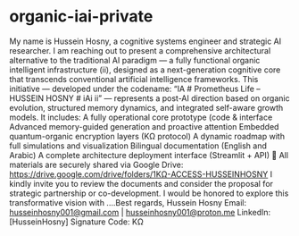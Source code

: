 # organic-iai-private
My name is Hussein Hosny, a cognitive systems engineer and strategic AI researcher. I am reaching out to present a comprehensive architectural alternative to the traditional AI paradigm — a fully functional organic intelligent infrastructure (ii), designed as a next-generation cognitive core that transcends conventional artificial intelligence frameworks.
This initiative — developed under the codename:
“IA # Prometheus Life – HUSSEIN HOSNY # iAi ii”
— represents a post-AI direction based on organic evolution, structured memory dynamics, and integrated self-aware growth models. It includes:
A fully operational core prototype (code & interface
Advanced memory-guided generation and proactive attention
Embedded quantum-organic encryption layers (KΩ protocol)
A dynamic roadmap with full simulations and visualization
Bilingual documentation (English and Arabic)
A complete architecture deployment interface (Streamlit + API)
🔗 All materials are securely shared via Google Drive:
https://drive.google.com/drive/folders/1KΩ-ACCESS-HUSSEINHOSNY
I kindly invite you to review the documents and consider the proposal for strategic partnership or co-development. I would be honored to explore this transformative vision with ....Best regards,
Hussein Hosny
Email: husseinhosny001@gmail.com | husseinhosny001@proton.me
LinkedIn: [HusseinHosny]
Signature Code: KΩ
